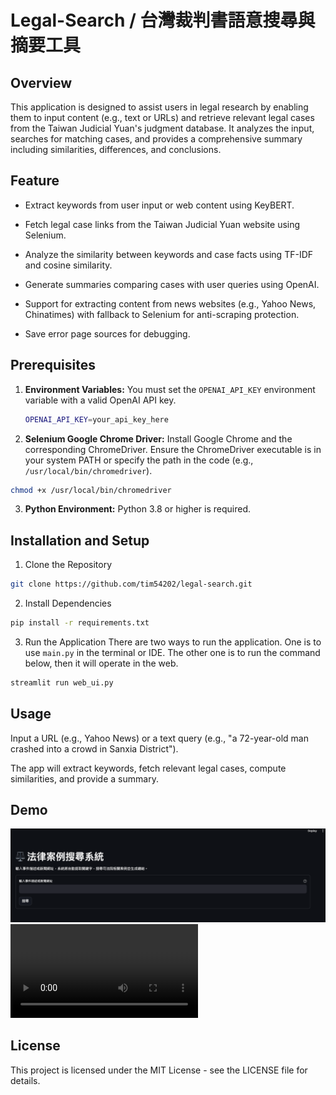 # Legal-Search / 台灣裁判書語意搜尋與摘要工具

## Overview

This application is designed to assist users in legal research by enabling them to input content (e.g., text or URLs) and retrieve relevant legal cases from the Taiwan Judicial Yuan's judgment database. It analyzes the input, searches for matching cases, and provides a comprehensive summary including similarities, differences, and conclusions. 



## Feature
- Extract keywords from user input or web content using KeyBERT.

- Fetch legal case links from the Taiwan Judicial Yuan website using Selenium.

- Analyze the similarity between keywords and case facts using TF-IDF and cosine similarity.

- Generate summaries comparing cases with user queries using OpenAI.

- Support for extracting content from news websites (e.g., Yahoo News, Chinatimes) with fallback to Selenium for anti-scraping protection.

- Save error page sources for debugging.


## Prerequisites

1. **Environment Variables:**
   You must set the `OPENAI_API_KEY` environment variable with a valid OpenAI API key.

   ```bash
   OPENAI_API_KEY=your_api_key_here
   ```
   
3. **Selenium Google Chrome Driver:**
  Install Google Chrome and the corresponding ChromeDriver. Ensure the ChromeDriver executable is in your system PATH or specify the path in the code (e.g., `/usr/local/bin/chromedriver`).

  ```bash
  chmod +x /usr/local/bin/chromedriver
  ```

3. **Python Environment:**
  Python 3.8 or higher is required.

## Installation and Setup

1. Clone the Repository
  ```bash
  git clone https://github.com/tim54202/legal-search.git
  ```

2. Install Dependencies
  ```bash
  pip install -r requirements.txt
  ```

3. Run the Application
   There are two ways to run the application. One is to use `main.py` in the terminal or IDE.
   The other one is to run the command below, then it will operate in the web.
   
  ```bash
  streamlit run web_ui.py
  ```

## Usage
Input a URL (e.g., Yahoo News) or a text query (e.g., "a 72-year-old man crashed into a crowd in Sanxia District").

The app will extract keywords, fetch relevant legal cases, compute similarities, and provide a summary.


## Demo
 ![Here is a demo view.](UI.png)
 ![Here is a demo video.](Demo_Legal_Search.mov)

## License

This project is licensed under the MIT License - see the LICENSE file for details.












  
